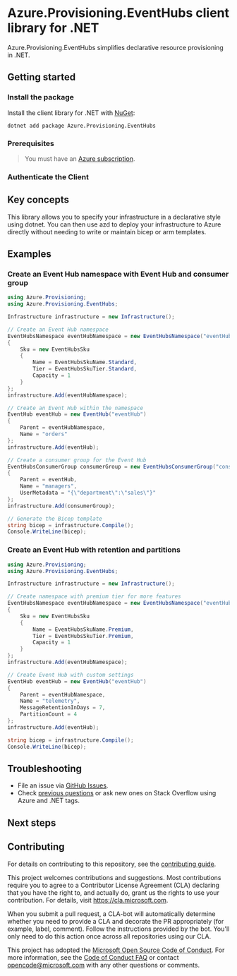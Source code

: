 # Azure.Provisioning.EventHubs client library for .NET

Azure.Provisioning.EventHubs simplifies declarative resource provisioning in .NET.

## Getting started

### Install the package

Install the client library for .NET with [NuGet](https://www.nuget.org/ ):

```dotnetcli
dotnet add package Azure.Provisioning.EventHubs
```

### Prerequisites

> You must have an [Azure subscription](https://azure.microsoft.com/free/dotnet/).

### Authenticate the Client

## Key concepts

This library allows you to specify your infrastructure in a declarative style using dotnet.  You can then use azd to deploy your infrastructure to Azure directly without needing to write or maintain bicep or arm templates.

## Examples

### Create an Event Hub namespace with Event Hub and consumer group

```csharp
using Azure.Provisioning;
using Azure.Provisioning.EventHubs;

Infrastructure infrastructure = new Infrastructure();

// Create an Event Hub namespace
EventHubsNamespace eventHubNamespace = new EventHubsNamespace("eventHubNamespace")
{
    Sku = new EventHubsSku
    {
        Name = EventHubsSkuName.Standard,
        Tier = EventHubsSkuTier.Standard,
        Capacity = 1
    }
};
infrastructure.Add(eventHubNamespace);

// Create an Event Hub within the namespace
EventHub eventHub = new EventHub("eventHub")
{
    Parent = eventHubNamespace,
    Name = "orders"
};
infrastructure.Add(eventHub);

// Create a consumer group for the Event Hub
EventHubsConsumerGroup consumerGroup = new EventHubsConsumerGroup("consumerGroup")
{
    Parent = eventHub,
    Name = "managers",
    UserMetadata = "{\"department\":\"sales\"}"
};
infrastructure.Add(consumerGroup);

// Generate the Bicep template
string bicep = infrastructure.Compile();
Console.WriteLine(bicep);
```

### Create an Event Hub with retention and partitions

```csharp
using Azure.Provisioning;
using Azure.Provisioning.EventHubs;

Infrastructure infrastructure = new Infrastructure();

// Create namespace with premium tier for more features
EventHubsNamespace eventHubNamespace = new EventHubsNamespace("eventHubNamespace")
{
    Sku = new EventHubsSku
    {
        Name = EventHubsSkuName.Premium,
        Tier = EventHubsSkuTier.Premium,
        Capacity = 1
    }
};
infrastructure.Add(eventHubNamespace);

// Create Event Hub with custom settings
EventHub eventHub = new EventHub("eventHub")
{
    Parent = eventHubNamespace,
    Name = "telemetry",
    MessageRetentionInDays = 7,
    PartitionCount = 4
};
infrastructure.Add(eventHub);

string bicep = infrastructure.Compile();
Console.WriteLine(bicep);
```

## Troubleshooting

-   File an issue via [GitHub Issues](https://github.com/Azure/azure-sdk-for-net/issues).
-   Check [previous questions](https://stackoverflow.com/questions/tagged/azure+.net) or ask new ones on Stack Overflow using Azure and .NET tags.

## Next steps

## Contributing

For details on contributing to this repository, see the [contributing
guide][cg].

This project welcomes contributions and suggestions. Most contributions
require you to agree to a Contributor License Agreement (CLA) declaring
that you have the right to, and actually do, grant us the rights to use
your contribution. For details, visit <https://cla.microsoft.com>.

When you submit a pull request, a CLA-bot will automatically determine
whether you need to provide a CLA and decorate the PR appropriately
(for example, label, comment). Follow the instructions provided by the
bot. You'll only need to do this action once across all repositories
using our CLA.

This project has adopted the [Microsoft Open Source Code of Conduct][coc]. For
more information, see the [Code of Conduct FAQ][coc_faq] or contact
<opencode@microsoft.com> with any other questions or comments.

<!-- LINKS -->
[cg]: https://github.com/Azure/azure-sdk-for-net/blob/main/sdk/resourcemanager/Azure.ResourceManager/docs/CONTRIBUTING.md
[coc]: https://opensource.microsoft.com/codeofconduct/
[coc_faq]: https://opensource.microsoft.com/codeofconduct/faq/
